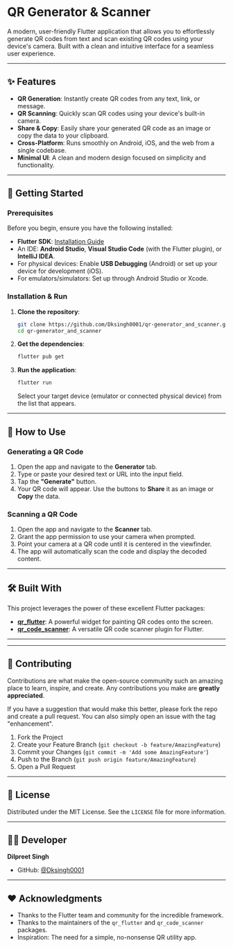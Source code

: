 # QR Generator & Scanner

A modern, user-friendly Flutter application that allows you to effortlessly generate QR codes from text and scan existing QR codes using your device's camera. Built with a clean and intuitive interface for a seamless user experience.

---

## ✨ Features

- **QR Generation**: Instantly create QR codes from any text, link, or message.
- **QR Scanning**: Quickly scan QR codes using your device's built-in camera.
- **Share & Copy**: Easily share your generated QR code as an image or copy the data to your clipboard.
- **Cross-Platform**: Runs smoothly on Android, iOS, and the web from a single codebase.
- **Minimal UI**: A clean and modern design focused on simplicity and functionality.

---

## 🚀 Getting Started

### Prerequisites

Before you begin, ensure you have the following installed:
- **Flutter SDK**: [Installation Guide](https://docs.flutter.dev/get-started/install)
- An IDE: **Android Studio**, **Visual Studio Code** (with the Flutter plugin), or **IntelliJ IDEA**.
- For physical devices: Enable **USB Debugging** (Android) or set up your device for development (iOS).
- For emulators/simulators: Set up through Android Studio or Xcode.

### Installation & Run

1.  **Clone the repository**:
    ```bash
    git clone https://github.com/Dksingh0001/qr-generator_and_scanner.git
    cd qr-generator_and_scanner
    ```

2.  **Get the dependencies**:
    ```bash
    flutter pub get
    ```

3.  **Run the application**:
    ```bash
    flutter run
    ```
    Select your target device (emulator or connected physical device) from the list that appears.

---

## 📖 How to Use

### Generating a QR Code
1.  Open the app and navigate to the **Generator** tab.
2.  Type or paste your desired text or URL into the input field.
3.  Tap the **"Generate"** button.
4.  Your QR code will appear. Use the buttons to **Share** it as an image or **Copy** the data.

### Scanning a QR Code
1.  Open the app and navigate to the **Scanner** tab.
2.  Grant the app permission to use your camera when prompted.
3.  Point your camera at a QR code until it is centered in the viewfinder.
4.  The app will automatically scan the code and display the decoded content.

---

## 🛠️ Built With

This project leverages the power of these excellent Flutter packages:

- **[qr_flutter](https://pub.dev/packages/qr_flutter)**: A powerful widget for painting QR codes onto the screen.
- **[qr_code_scanner](https://pub.dev/packages/qr_code_scanner)**: A versatile QR code scanner plugin for Flutter.

---


---

## 🤝 Contributing

Contributions are what make the open-source community such an amazing place to learn, inspire, and create. Any contributions you make are **greatly appreciated**.

If you have a suggestion that would make this better, please fork the repo and create a pull request. You can also simply open an issue with the tag "enhancement".

1. Fork the Project
2. Create your Feature Branch (`git checkout -b feature/AmazingFeature`)
3. Commit your Changes (`git commit -m 'Add some AmazingFeature'`)
4. Push to the Branch (`git push origin feature/AmazingFeature`)
5. Open a Pull Request

---

## 📜 License

Distributed under the MIT License. See the `LICENSE` file for more information.

---

## 👨‍💻 Developer

**Dilpreet Singh**
- GitHub: [@Dksingh0001](https://github.com/Dksingh0001)

---

## ❤️ Acknowledgments

- Thanks to the Flutter team and community for the incredible framework.
- Thanks to the maintainers of the `qr_flutter` and `qr_code_scanner` packages.
- Inspiration: The need for a simple, no-nonsense QR utility app.
